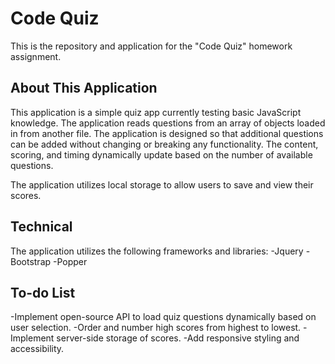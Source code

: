 # Code Quiz
This is the repository and application for the "Code Quiz" homework assignment.

## About This Application
This application is a simple quiz app currently testing basic JavaScript knowledge. The application reads questions from an array of objects loaded in from another file. The application is designed so that additional questions can be added without changing or breaking any functionality. The content, scoring, and timing dynamically update based on the number of available questions.

The application utilizes local storage to allow users to save and view their scores.

## Technical
The application utilizes the following frameworks and libraries:
  -Jquery
  -Bootstrap
  -Popper

## To-do List
  -Implement open-source API to load quiz questions dynamically based on user selection.
  -Order and number high scores from highest to lowest.
  -Implement server-side storage of scores.
  -Add responsive styling and accessibility.
  